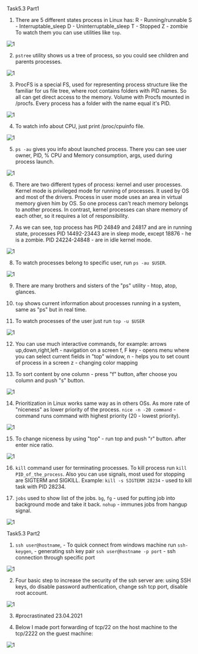 Task5.3 Part1

1. There are 5 different states process in Linux has:
R - Running/runnable
S - Interruptable_sleep
D - Uninterruptable_sleep
T - Stopped
Z - zombie
To watch them you can use utilities like `top`.

![1](screenshots/1.1.jpg)

2. `pstree` utility shows us a tree of process, so you could see  children and parents processes.

![1](screenshots/1.2.jpg)

3. ProcFS is a special FS, used for representing process structure like the familiar for us file tree, where root contains folders with PID names. So all can get direct access to the memory. Volume with Procfs mounted in /procfs. Every process has a folder with the name equal it's PID. 

![1](screenshots/1.3.jpg)

4. To watch info about CPU, just print /proc/cpuinfo file.

![1](screenshots/1.4.jpg)

5. `ps -au` gives you info about launched process. There you can see user owner, PID, % CPU and Memory consumption, args, used during process launch. 

![1](screenshots/1.5.jpg)

6. There are two different types of process: kernel and user processes. Kernel mode is privileged mode for running of processes. It used by OS and most of the drivers. Process in user mode uses an area in virtual memory given him by OS. So one process can't reach memory belongs to another process. In contrast, kernel processes can share memory of each other, so it requires a lot of responsibility.

7. As we can see, top process has PID 24849 and 24817 and are in running state, processes PID 14492-23443 are in sleep mode, except 18876 - he is a zombie. PID 24224-24848 - are in idle kernel mode.

![1](screenshots/1.7.jpg)

8. To watch processes belong to specific user, run `ps -au $USER`.

![1](screenshots/1.8.jpg)

9. There are many brothers and sisters of the "ps" utility - htop, atop, glances.

10. `top` shows current information about processes running in a system, same as "ps" but in real time.

11. To watch processes of the user just run `top -u $USER`

![1](screenshots/1.11.jpg)

12. You can use much interactive commands, for example:
arrows up,down,right,left - navigation on a screen
f, F key - opens menu where you can select current fields in "top" window,
n - helps you to set count of process in a screen
z - changing color mapping

13. To sort content by one column - press "f" button, after choose you column and push "s" button. 

![1](screenshots/1.13.jpg)

14. Prioritization in Linux works same way as in others OSs. As more rate of "niceness" as lower priority of the process. 
`nice -n -20 command` - command runs command with highest priority (20 - lowest priority).

![1](screenshots/1.14.jpg)

15. To change niceness by using "top" - run top and push "r" button. after enter nice ratio.

![1](screenshots/1.15.jpg)

16. `kill` command user for terminating processes. To kill process run `kill PID_of_the_process`. Also you can use signals, most used for stopping are SIGTERM and SIGKILL. Example:
`kill -s SIGTERM 28234` - used to kill task with PID 28234.

17. `jobs` used to show list of the jobs. `bg`, `fg` - used for putting job into background mode and take it back. `nohup` - immunes jobs from hangup signal.

![1](screenshots/1.17.jpg)

Task5.3 Part2 

1.  `ssh user@hostname`, - To quick connect from windows machine run 
`ssh-keygen`, - generating ssh key pair
`ssh user@hostname -p port` - ssh connection through specific port

![1](screenshots/2.1.jpg)

2. Four basic step to increase the security of the ssh server are: using SSH keys, do disable password authentication,  change ssh tcp port, disable root account.

![1](screenshots/2.2.jpg)

3. #procrastinated 23.04.2021

4. Below I made port forwarding of tcp/22 on the host machine to the tcp/2222 on the guest machine:

![1](screenshots/2.4.jpg)